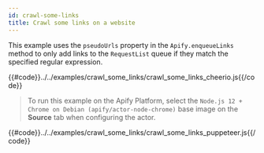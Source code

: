 ```yaml
---
id: crawl-some-links
title: Crawl some links on a website
---
```


This example uses the `pseudoUrls` property in the `Apify.enqueueLinks` method to only add links to 
the `RequestList` queue if they match the specified regular expression.

<!--DOCUSAURUS_CODE_TABS-->

<!-- CheerioCrawler -->

{{#code}}../../examples/crawl_some_links/crawl_some_links_cheerio.js{{/code}}

<!-- PuppeteerCrawler -->

 > To run this example on the Apify Platform, select the `Node.js 12 + Chrome on Debian (apify/actor-node-chrome)` 
 >base image on the **Source** tab when configuring the actor.

{{#code}}../../examples/crawl_some_links/crawl_some_links_puppeteer.js{{/code}}

<!--END_DOCUSAURUS_CODE_TABS-->